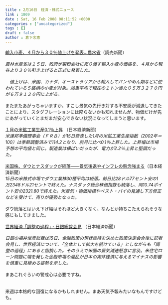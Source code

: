 ```yaml
---
title : 2月16日　経済・株式ニュース
link : 1869
date : Sat, 16 Feb 2008 08:11:52 +0000
categories : ["uncategorized"]
tags : []
draft : false
author : 倉下忠憲
---
```


<A HREF="http://www.yomiuri.co.jp/atmoney/news/20080215-OYT1T00539.htm" TARGET="_blank">輸入小麦、４月から３０％値上げを発表…農水省</A>（読売新聞）<BR><BR><I>農林水産省は１５日、政府が製粉会社に売り渡す輸入小麦の価格を、４月から現在より３０％引き上げると正式に発表した。<BR><BR>　値上げは、米国、カナダ、オーストラリアから輸入してパンやめん類などに使われている５銘柄の小麦が対象。加重平均で現在の１トン当たり５万３２７０円が６万９１２０円に上がる。</I><BR><BR>またまたあがっちゃいますか。すこし景気の先行き対する不安感が減退してきたことにより、スタグフレーションには陥らないかも知れませんが、物価だけが先にあがっていくとまだまだ安心できない状況になってしまうと思います。<BR><BR><A HREF="http://www.nikkei.co.jp/news/main/20080215AT2M1503M15022008.html" TARGET="_blank">１月の米鉱工業生産0.1％上昇</A> （日本経済新聞）<BR><I>米連邦準備理事会（ＦＲＢ）が15日発表した1月の米鉱工業生産指数（2002年＝100）は季節調整済みで114.2となり、前月に比べ0.1％上昇した。上昇幅は市場予想の平均値と同じ。製造業は横ばいだったが、電力が2.2％上昇と堅調だった。 </I><BR><BR><A HREF="http://www.nikkei.co.jp/news/market/20080216c8ASB7IAA05160208.html" TARGET="_blank">米国株、ダウとナスダックが続落――景気後退やインフレの懸念強まる</A>（日本経済新聞）<BR><I>15日の米株式市場でダウ工業株30種平均は続落。前日比28ドル77セント安の1万2348ドル21セントで終えた。ナスダック総合株価指数も続落し、同10.74ポイント安の2321.80で終えた。米景気・物価指標やベスト・バイの見通し下方修正などを受けて、売りが優勢となった。</I><BR><BR>ダウ続落とはいえ下げ幅はそれほど大きくなく、なんとか持ちこたえられそうな感じもしてきました。<BR><BR><A HREF="http://www.nikkei.co.jp/news/main/20080215AT2C1502815022008.html" TARGET="_blank">世界経済「調整の過程」・日銀総裁会見</A> （日本経済新聞）<BR><BR><I>日銀の福井俊彦総裁は15日、金融政策の現状維持を決めた政策決定会合後に記者会見し、世界経済について、「全体として拡大を続けている」としながらも「調整の過程」にあると指摘した。そのうえで米国の景気減速懸念に言及。米住宅ローン問題に端を発した金融市場の混乱が日本の実体経済に与えるマイナスの影響を慎重に見極める姿勢を示した。 </I><BR><BR>まあこれぐらいの警戒心は必要ですね。<BR><BR><BR>来週は本格的な回復になるかもしれません。まあ天気予報みたいなもんですけども。<br><br>
